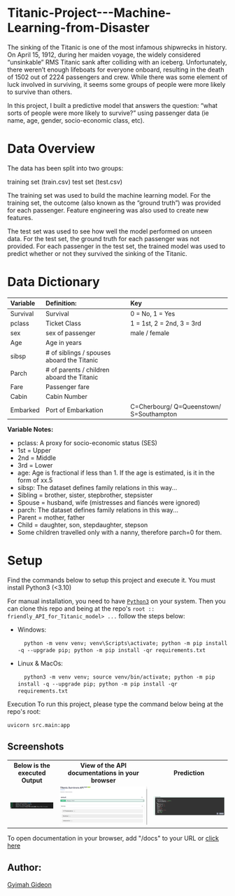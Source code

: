 # Titanic-Project---Machine-Learning-from-Disaster

The sinking of the Titanic is one of the most infamous shipwrecks in history.
On April 15, 1912, during her maiden voyage, the widely considered “unsinkable” RMS Titanic sank after colliding with an iceberg. Unfortunately, there weren’t enough lifeboats for everyone onboard, resulting in the death of 1502 out of 2224 passengers and crew.
While there was some element of luck involved in surviving, it seems some groups of people were more likely to survive than others.

In this project, I built a predictive model that answers the question: “what sorts of people were more likely to survive?” using passenger data (ie name, age, gender, socio-economic class, etc).

# Data Overview
The data has been split into two groups:

training set (train.csv)
test set (test.csv)

The training set was used to build the machine learning model. For the training set, the outcome (also known as the “ground truth”) was provided for each passenger. Feature engineering was also used to create new features.

The test set was used to see how well the model performed on unseen data. For the test set, the ground truth for each passenger was not provided. For each passenger in the test set, the trained model was used to predict whether or not they survived the sinking of the Titanic.

# Data Dictionary
| Variable      | Definition:       | Key   |
| :------------ |:--------------- |:-----|
| Survival      | Survival     |0 = No, 1 = Yes|
| pclass        | Ticket Class     |1 = 1st, 2 = 2nd, 3 = 3rd|
| sex           | sex of passenger |male / female|
| Age           | Age in years |  |
|sibsp          |# of siblings / spouses aboard the Titanic|  |
|Parch          |# of parents / children aboard the Titanic|  |
| Fare          | Passenger fare   |  |
|Cabin          |Cabin Number|  |
| Embarked      | Port of Embarkation|C=Cherbourg/ Q=Queenstown/ S=Southampton|

**Variable Notes:**
- pclass: A proxy for socio-economic status (SES)
- 1st = Upper
- 2nd = Middle
- 3rd = Lower
- age: Age is fractional if less than 1. If the age is estimated, is it in the form of xx.5
- sibsp: The dataset defines family relations in this way...
- Sibling = brother, sister, stepbrother, stepsister
- Spouse = husband, wife (mistresses and fiancés were ignored)
- parch: The dataset defines family relations in this way...
- Parent = mother, father
- Child = daughter, son, stepdaughter, stepson
- Some children travelled only with a nanny, therefore parch=0 for them.


# Setup
Find the commands below to setup this project and execute it. You must install Python3 (<3.10)

For manual installation, you need to have [`Python3`](https://www.python.org/) on your system. Then you can clone this repo and being at the repo's `root :: friendly_API_for_Titanic_model> ...`  follow the steps below:

- Windows:
        
        python -m venv venv; venv\Scripts\activate; python -m pip install -q --upgrade pip; python -m pip install -qr requirements.txt  

- Linux & MacOs:
        
        python3 -m venv venv; source venv/bin/activate; python -m pip install -q --upgrade pip; python -m pip install -qr requirements.txt  

Execution
To run this project, please type the command below being at the repo's root:

    uvicorn src.main:app

## Screenshots

<table>
    <tr>
        <th>Below is the executed Output</th>
        <th>View of the API documentations in your browser</th>
        <th>Prediction</th>
    </tr>
    <tr>
        <td><img src="./images/screen1.png"/></td>
        <td><img src="./images/screen2.png"/></td>
        <td><img src="./images/screen3.png"/></td>
    </tr>
</table>

To open documentation in your browser, add "/docs" to your URL or
    [click here](http://127.0.0.1:8000/docs)

## Author:
[Gyimah Gideon](https://www.linkedin.com/in/gideon-gyimah-08268b243/) 
